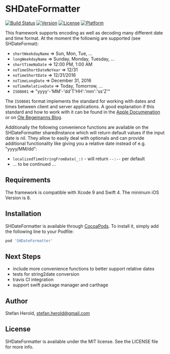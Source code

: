 # SHDateFormatter

[![Build Status](https://www.bitrise.io/app/78d4ba26d291582f/status.svg?token=A3FT8LHA7xARwprjGkbbRg&branch=develop)](https://www.bitrise.io/app/78d4ba26d291582f)
[![Version](https://img.shields.io/cocoapods/v/SHDateFormatter.svg?style=flat)](http://cocoapods.org/pods/SHDateFormatter)
[![License](https://img.shields.io/cocoapods/l/SHDateFormatter.svg?style=flat)](http://cocoapods.org/pods/SHDateFormatter)
[![Platform](https://img.shields.io/cocoapods/p/SHDateFormatter.svg?style=flat)](http://cocoapods.org/pods/SHDateFormatter)

This framework supports encoding as well as decoding many different date and time format. At the moment the follownig are supported (see SHDateFormat): 

* `shortWeekdayName`       => Sun, Mon, Tue, ...
* `longWeekdayName`        => Sunday, Monday, Tuesday, ...
* `shortTimeNoDate`        => 12:00 PM, 1:00 AM
* `noTimeShortDateNoYear`  => 12/31
* `noTimeShortDate`        => 12/31/2016
* `noTimeLongDate`         => December 31, 2016
* `noTimeRelativeDate`     => Today, Tomorrow, ...
* `ISO8601`                => "yyyy'-'MM'-'dd'T'HH':'mm':'ss'Z'"

The `ISO8601` format implements the standard for working with dates and times between client and server applications. A good explanation if this standard and how to work with it can be found in the [Apple Documenation](https://developer.apple.com/library/ios/qa/qa1480/_index.html) or on [Ole Begemanns Blog](http://oleb.net/blog/2011/11/working-with-date-and-time-in-cocoa-part-2/).

Additionally the following convenience functions are available on the SHDateFormatter sharedInstance which will return default values if the input date is nil. They allow to easily deal with optionals and can provide additional functionality like giving you a relative date instead of e.g. "yyyy/MM/dd":
* `localizedTimeStringFromDate(_:)` - will return `--:--` per default
* ... to be continued ...

## Requirements

The framework is compatible with Xcode 9 and Swift 4. The minimum iOS Version is 8.

## Installation

SHDateFormatter is available through [CocoaPods](http://cocoapods.org). To install
it, simply add the following line to your Podfile:

```ruby
pod 'SHDateFormatter'
```

## Next Steps

* include more convenience functions to better support relative dates
* tests for string2date conversion
* travis CI integration
* support swift package manager and carthage

## Author

Stefan Herold, stefan.herold@gmail.com

## License

SHDateFormatter is available under the MIT license. See the LICENSE file for more info.
